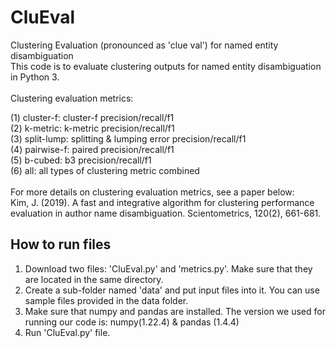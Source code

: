 # CluEval
Clustering Evaluation (pronounced as 'clue val') for named entity disambiguation  <br />
This code is to evaluate clustering outputs for named entity disambiguation in Python 3. <br />
<br />
Clustering evaluation metrics: <br/>

(1) cluster-f: cluster-f precision/recall/f1 <br />
(2) k-metric: k-metric precision/recall/f1 <br />
(3) split-lump: splitting & lumping error precision/recall/f1 <br />
(4) pairwise-f: paired precision/recall/f1 <br />
(5) b-cubed: b3 precision/recall/f1 <br />
(6) all: all types of clustering metric combined <br />
<br />
For more details on clustering evaluation metrics, see a paper below: <br />
Kim, J. (2019). A fast and integrative algorithm for clustering performance evaluation
    in author name disambiguation. Scientometrics, 120(2), 661-681. 
<br />    
## How to run files
1. Download two files: 'CluEval.py' and 'metrics.py'. Make sure that they are located in the same directory. <br />
2. Create a sub-folder named 'data' and put input files into it. You can use sample files provided in the data folder. <br/>
3. Make sure that numpy and pandas are installed. The version we used for running our code is: numpy(1.22.4) & pandas (1.4.4)
4. Run 'CluEval.py' file. <br />


